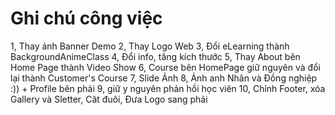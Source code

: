 # Ghi chú công việc

1, Thay ảnh Banner Demo
2, Thay Logo Web
3, Đổi eLearning thành BackgroundAnimeClass
4, Đổi info, tăng kích thước
5, Thay About bên Home Page thành Video Show
6, Course bên HomePage giữ nguyên và đổi lại thành Customer's Course
7, Slide Ảnh
8, Ảnh anh Nhân và Đồng nghiệp :)) + Profile bên phải
9, giữ y nguyên phản hồi học viên
10, Chỉnh Footer, xóa Gallery và Sletter, Căt đuôi, Đưa Logo sang phải